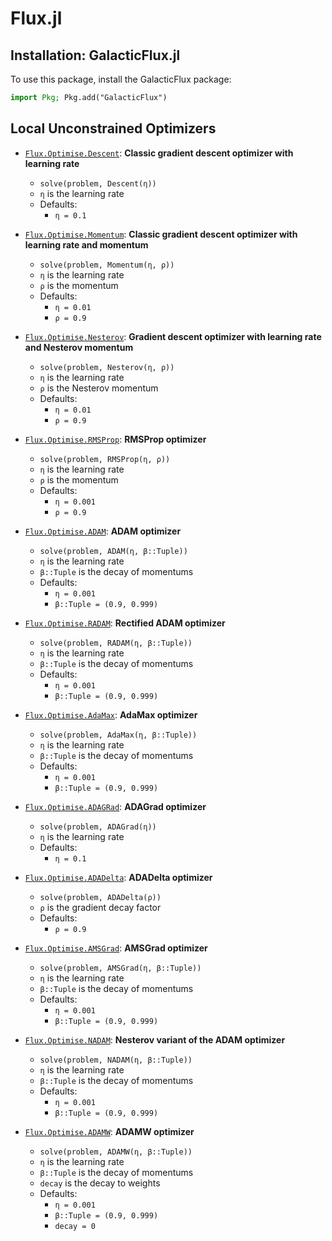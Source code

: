 # Flux.jl

## Installation: GalacticFlux.jl

To use this package, install the GalacticFlux package:

```julia
import Pkg; Pkg.add("GalacticFlux")
```

## Local Unconstrained Optimizers 

- [`Flux.Optimise.Descent`](https://fluxml.ai/Flux.jl/stable/training/optimisers/#Flux.Optimise.Descent): **Classic gradient descent optimizer with learning rate**

    * `solve(problem, Descent(η))`
    * `η` is the learning rate
    * Defaults:
        * `η = 0.1`

- [`Flux.Optimise.Momentum`](https://fluxml.ai/Flux.jl/stable/training/optimisers/#Flux.Optimise.Momentum): **Classic gradient descent optimizer with learning rate and momentum**

    * `solve(problem, Momentum(η, ρ))`
    * `η` is the learning rate
    * `ρ` is the momentum
    * Defaults:
        * `η = 0.01`
        * `ρ = 0.9`

- [`Flux.Optimise.Nesterov`](https://fluxml.ai/Flux.jl/stable/training/optimisers/#Flux.Optimise.Nesterov): **Gradient descent optimizer with learning rate and Nesterov momentum**

    * `solve(problem, Nesterov(η, ρ))`
    * `η` is the learning rate
    * `ρ` is the Nesterov momentum
    * Defaults:
        * `η = 0.01`
        * `ρ = 0.9`

- [`Flux.Optimise.RMSProp`](https://fluxml.ai/Flux.jl/stable/training/optimisers/#Flux.Optimise.RMSProp): **RMSProp optimizer**

    * `solve(problem, RMSProp(η, ρ))`
    * `η` is the learning rate
    * `ρ` is the momentum
    * Defaults:
        * `η = 0.001`
        * `ρ = 0.9`

- [`Flux.Optimise.ADAM`](https://fluxml.ai/Flux.jl/stable/training/optimisers/#Flux.Optimise.ADAM): **ADAM optimizer**

    * `solve(problem, ADAM(η, β::Tuple))`
    * `η` is the learning rate
    * `β::Tuple` is the decay of momentums
    * Defaults:
        * `η = 0.001`
        * `β::Tuple = (0.9, 0.999)`

- [`Flux.Optimise.RADAM`](https://fluxml.ai/Flux.jl/stable/training/optimisers/#Flux.Optimise.RADAM): **Rectified ADAM optimizer**

    * `solve(problem, RADAM(η, β::Tuple))`
    * `η` is the learning rate
    * `β::Tuple` is the decay of momentums
    * Defaults:
        * `η = 0.001`
        * `β::Tuple = (0.9, 0.999)`

- [`Flux.Optimise.AdaMax`](https://fluxml.ai/Flux.jl/stable/training/optimisers/#Flux.Optimise.AdaMax): **AdaMax optimizer**

    * `solve(problem, AdaMax(η, β::Tuple))`
    * `η` is the learning rate
    * `β::Tuple` is the decay of momentums
    * Defaults:
        * `η = 0.001`
        * `β::Tuple = (0.9, 0.999)`

- [`Flux.Optimise.ADAGRad`](https://fluxml.ai/Flux.jl/stable/training/optimisers/#Flux.Optimise.ADAGrad): **ADAGrad optimizer**

    * `solve(problem, ADAGrad(η))`
    * `η` is the learning rate
    * Defaults:
        * `η = 0.1`

- [`Flux.Optimise.ADADelta`](https://fluxml.ai/Flux.jl/stable/training/optimisers/#Flux.Optimise.ADADelta): **ADADelta optimizer**

    * `solve(problem, ADADelta(ρ))`
    * `ρ` is the gradient decay factor
    * Defaults:
        * `ρ = 0.9`

- [`Flux.Optimise.AMSGrad`](https://fluxml.ai/Flux.jl/stable/training/optimisers/#Flux.Optimise.ADAGrad): **AMSGrad optimizer**

    * `solve(problem, AMSGrad(η, β::Tuple))`
    * `η` is the learning rate
    * `β::Tuple` is the decay of momentums
    * Defaults:
        * `η = 0.001`
        * `β::Tuple = (0.9, 0.999)`

- [`Flux.Optimise.NADAM`](https://fluxml.ai/Flux.jl/stable/training/optimisers/#Flux.Optimise.NADAM): **Nesterov variant of the ADAM optimizer**

    * `solve(problem, NADAM(η, β::Tuple))`
    * `η` is the learning rate
    * `β::Tuple` is the decay of momentums
    * Defaults:
        * `η = 0.001`
        * `β::Tuple = (0.9, 0.999)`

- [`Flux.Optimise.ADAMW`](https://fluxml.ai/Flux.jl/stable/training/optimisers/#Flux.Optimise.ADAMW): **ADAMW optimizer**

    * `solve(problem, ADAMW(η, β::Tuple))`
    * `η` is the learning rate
    * `β::Tuple` is the decay of momentums
    * `decay` is the decay to weights
    * Defaults:
        * `η = 0.001`
        * `β::Tuple = (0.9, 0.999)`
        * `decay = 0`
